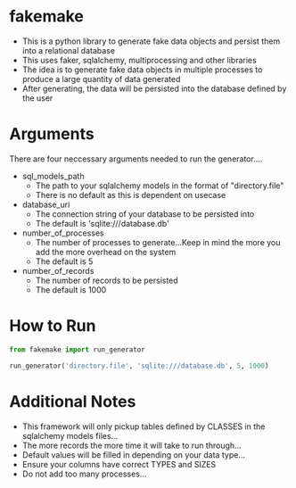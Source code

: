 # fakemake

* This is a python library to generate fake data objects and persist them into a relational database
* This uses faker, sqlalchemy, multiprocessing and other libraries
* The idea is to generate fake data objects in multiple processes to produce a large quantity of data generated
* After generating, the data will be persisted into the database defined by the user

# Arguments

There are four neccessary arguments needed to run the generator....

* sql_models_path
    * The path to your sqlalchemy models in the format of "directory.file"
    * There is no default as this is dependent on usecase
* database_uri 
    * The connection string of your database to be persisted into
    * The default is 'sqlite:///database.db'
* number_of_processes 
    * The number of processes to generate...Keep in mind the more you add the more overhead on the system
    * The default is 5
* number_of_records 
    * The number of records to be persisted
    * The default is 1000

# How to Run

```python
from fakemake import run_generator

run_generator('directory.file', 'sqlite:///database.db', 5, 1000)
```

# Additional Notes

* This framework will only pickup tables defined by CLASSES in the sqlalchemy models files...
* The more records the more time it will take to run through...
* Default values will be filled in depending on your data type...
* Ensure your columns have correct TYPES and SIZES
* Do not add too many processes...